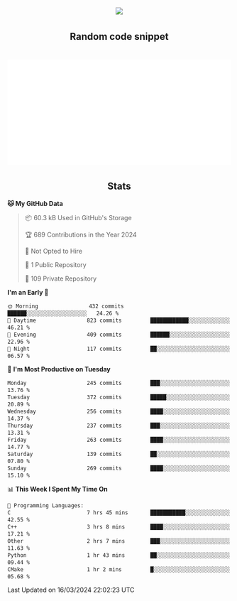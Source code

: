 <h1 align="center"><img src="https://readme-typing-svg.demolab.com?font=JetBrains+Mono&duration=3000&pause=1500&color=FE8019&center=true&multiline=true&repeat=false&random=false&width=600&height=60&lines=Welcome+to+my+page!;I'm+currently+learning+C%2C+Rust+and+C%2B%2B"></h1>

<h2 align="center">Random code snippet</h2>

<h1 align="center"><img src="assets/code_snippet.svg"></h1>

<h2 align="center">Stats</h2>

<!--START_SECTION:waka-->
**🐱 My GitHub Data** 

> 📦 60.3 kB Used in GitHub's Storage 
 > 
> 🏆 689 Contributions in the Year 2024
 > 
> 🚫 Not Opted to Hire
 > 
> 📜 1 Public Repository 
 > 
> 🔑 109 Private Repository 
 > 
**I'm an Early 🐤** 

```text
🌞 Morning                432 commits         ██████░░░░░░░░░░░░░░░░░░░   24.26 % 
🌆 Daytime                823 commits         ████████████░░░░░░░░░░░░░   46.21 % 
🌃 Evening                409 commits         ██████░░░░░░░░░░░░░░░░░░░   22.96 % 
🌙 Night                  117 commits         ██░░░░░░░░░░░░░░░░░░░░░░░   06.57 % 
```
📅 **I'm Most Productive on Tuesday** 

```text
Monday                   245 commits         ███░░░░░░░░░░░░░░░░░░░░░░   13.76 % 
Tuesday                  372 commits         █████░░░░░░░░░░░░░░░░░░░░   20.89 % 
Wednesday                256 commits         ████░░░░░░░░░░░░░░░░░░░░░   14.37 % 
Thursday                 237 commits         ███░░░░░░░░░░░░░░░░░░░░░░   13.31 % 
Friday                   263 commits         ████░░░░░░░░░░░░░░░░░░░░░   14.77 % 
Saturday                 139 commits         ██░░░░░░░░░░░░░░░░░░░░░░░   07.80 % 
Sunday                   269 commits         ████░░░░░░░░░░░░░░░░░░░░░   15.10 % 
```


📊 **This Week I Spent My Time On** 

```text
💬 Programming Languages: 
C                        7 hrs 45 mins       ███████████░░░░░░░░░░░░░░   42.55 % 
C++                      3 hrs 8 mins        ████░░░░░░░░░░░░░░░░░░░░░   17.21 % 
Other                    2 hrs 7 mins        ███░░░░░░░░░░░░░░░░░░░░░░   11.63 % 
Python                   1 hr 43 mins        ██░░░░░░░░░░░░░░░░░░░░░░░   09.44 % 
CMake                    1 hr 2 mins         █░░░░░░░░░░░░░░░░░░░░░░░░   05.68 % 
```


 Last Updated on 16/03/2024 22:02:23 UTC
<!--END_SECTION:waka-->
